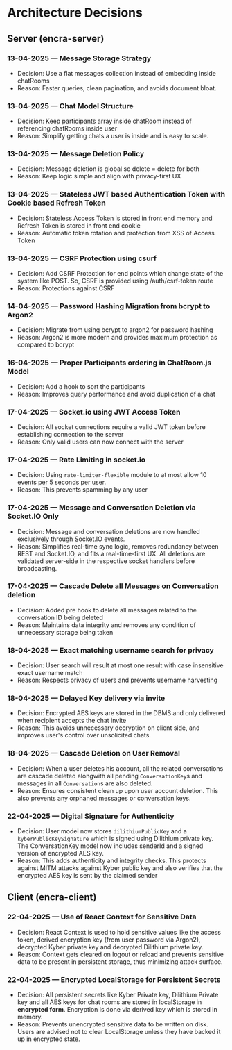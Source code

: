 # Architecture Decisions

## Server (encra-server)

### 13-04-2025 — Message Storage Strategy

- Decision: Use a flat messages collection instead of embedding inside chatRooms
- Reason: Faster queries, clean pagination, and avoids document bloat.

### 13-04-2025 — Chat Model Structure

- Decision: Keep participants array inside chatRoom instead of referencing chatRooms inside user
- Reason: Simplify getting chats a user is inside and is easy to scale.

### 13-04-2025 — Message Deletion Policy

- Decision: Message deletion is global so delete = delete for both
- Reason: Keep logic simple and align with privacy-first UX

### 13-04-2025 — Stateless JWT based Authentication Token with Cookie based Refresh Token

- Decision: Stateless Access Token is stored in front end memory and Refresh Token is stored in front end cookie
- Reason: Automatic token rotation and protection from XSS of Access Token

### 13-04-2025 — CSRF Protection using csurf

- Decision: Add CSRF Protection for end points which change state of the system like POST. So, CSRF is provided using /auth/csrf-token route
- Reason: Protections against CSRF

### 14-04-2025 — Password Hashing Migration from bcrypt to Argon2

- Decision: Migrate from using bcrypt to argon2 for password hashing
- Reason: Argon2 is more modern and provides maximum protection as compared to bcrypt

### 16-04-2025 — Proper Participants ordering in ChatRoom.js Model

- Decision: Add a hook to sort the participants
- Reason: Improves query performance and avoid duplication of a chat

### 17-04-2025 — Socket.io using JWT Access Token

- Decision: All socket connections require a valid JWT token before establishing connection to the server
- Reason: Only valid users can now connect with the server

### 17-04-2025 — Rate Limiting in socket.io

- Decision: Using `rate-limiter-flexible` module to at most allow 10 events per 5 seconds per user.
- Reason: This prevents spamming by any user

### 17-04-2025 — Message and Conversation Deletion via Socket.IO Only

- Decision: Message and conversation deletions are now handled exclusively through Socket.IO events.
- Reason: Simplifies real-time sync logic, removes redundancy between REST and Socket.IO, and fits a real-time-first UX. All deletions are validated server-side in the respective socket handlers before broadcasting.

### 17-04-2025 — Cascade Delete all Messages on Conversation deletion

- Decision: Added pre hook to delete all messages related to the conversation ID being deleted
- Reason: Maintains data integrity and removes any condition of unnecessary storage being taken

### 18-04-2025 — Exact matching username search for privacy

- Decision: User search will result at most one result with case insensitive exact username match
- Reason: Respects privacy of users and prevents username harvesting

### 18-04-2025 — Delayed Key delivery via invite

- Decision: Encrypted AES keys are stored in the DBMS and only delivered when recipient accepts the chat invite
- Reason: This avoids unnecessary decryption on client side, and improves user's control over unsolicited chats.

### 18-04-2025 — Cascade Deletion on User Removal

- Decision: When a user deletes his account, all the related conversations are cascade deleted alongwith all pending `ConversationKey`s and messages in all `Conversation`s are also deleted.
- Reason: Ensures consistent clean up upon user account deletion. This also prevents any orphaned messages or conversation keys.

### 22-04-2025 — Digital Signature for Authenticity

- Decision: User model now stores `dilithiumPublicKey` and a `kyberPublicKeySignature` which is signed using Dilithium private key. The ConversationKey model now includes senderId and a signed version of encrypted AES key.
- Reason: This adds authenticity and integrity checks. This protects against MITM attacks against Kyber public key and also verifies that the encrypted AES key is sent by the claimed sender

## Client (encra-client)

### 22-04-2025 — Use of React Context for Sensitive Data

- Decision: React Context is used to hold sensitive values like the access token, derived encryption key (from user password via Argon2), decrypted Kyber private key and decrypted Dilithium private key.
- Reason: Context gets cleared on logout or reload and prevents sensitive data to be present in persistent storage, thus minimizing attack surface.

### 22-04-2025 — Encrypted LocalStorage for Persistent Secrets

- Decision: All persistent secrets like Kyber Private key, Dilithium Private key and all AES keys for chat rooms are stored in localStorage in **encrypted form**. Encryption is done via derived key which is stored in memory.
- Reason: Prevents unencrypted sensitive data to be written on disk. Users are advised not to clear LocalStorage unless they have backed it up in encrypted state.
